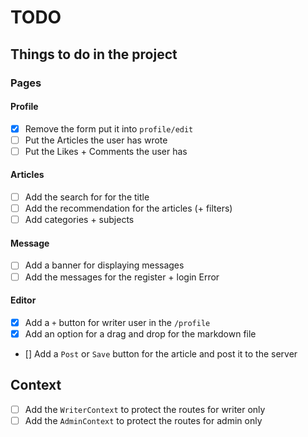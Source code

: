 # TODO

## Things to do in the project

### Pages

#### Profile

- [x] Remove the form put it into `profile/edit`
- [ ] Put the Articles the user has wrote
- [ ] Put the Likes + Comments the user has

#### Articles

- [ ] Add the search for for the title
- [ ] Add the recommendation for the articles (+ filters)
- [ ] Add categories + subjects

#### Message

- [ ] Add a banner for displaying messages
- [ ] Add the messages for the register + login Error

#### Editor

- [x] Add a `+` button for writer user in the `/profile`
- [x] Add an option for a drag and drop for the markdown file
- [] Add a `Post` or `Save` button for the article and post it to the server

## Context

- [ ] Add the `WriterContext` to protect the routes for writer only
- [ ] Add the `AdminContext` to protect the routes for admin only
